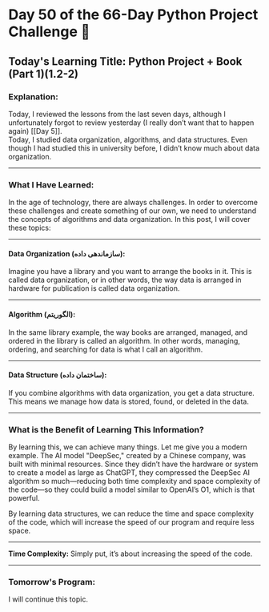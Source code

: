 # Day 50 of the 66-Day Python Project Challenge 📅  
## **Today's Learning Title:** Python Project + Book (Part 1)(1.2-2)  
### **Explanation:**
 Today, I reviewed the lessons from the last seven days, although I unfortunately forgot to review yesterday (I really don’t want that to happen again) [[Day 5]].  
Today, I studied data organization, algorithms, and data structures. Even though I had studied this in university before, I didn’t know much about data organization.

---

### What I Have Learned:  
In the age of technology, there are always challenges. In order to overcome these challenges and create something of our own, we need to understand the concepts of algorithms and data organization. In this post, I will cover these topics:

---

#### **Data Organization (سازماندهی داده):**  
Imagine you have a library and you want to arrange the books in it. This is called data organization, or in other words, the way data is arranged in hardware for publication is called data organization.

---

#### **Algorithm (الگوریتم):**  
In the same library example, the way books are arranged, managed, and ordered in the library is called an algorithm. In other words, managing, ordering, and searching for data is what I call an algorithm.

---

#### **Data Structure (ساختمان داده):**  
If you combine algorithms with data organization, you get a data structure. This means we manage how data is stored, found, or deleted in the data.

---

### What is the Benefit of Learning This Information?  
By learning this, we can achieve many things. Let me give you a modern example. The AI model "DeepSec," created by a Chinese company, was built with minimal resources. Since they didn’t have the hardware or system to create a model as large as ChatGPT, they compressed the DeepSec AI algorithm so much—reducing both time complexity and space complexity of the code—so they could build a model similar to OpenAI’s O1, which is that powerful.

By learning data structures, we can reduce the time and space complexity of the code, which will increase the speed of our program and require less space.

---

**Time Complexity:** Simply put, it’s about increasing the speed of the code.

---

### **Tomorrow's Program:**  
I will continue this topic.
